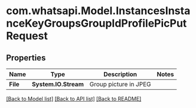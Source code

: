 
# com.whatsapi.Model.InstancesInstanceKeyGroupsGroupIdProfilePicPutRequest

## Properties

Name | Type | Description | Notes
------------ | ------------- | ------------- | -------------
**File** | **System.IO.Stream** | Group picture in JPEG | 

[[Back to Model list]](../README.md#documentation-for-models)
[[Back to API list]](../README.md#documentation-for-api-endpoints)
[[Back to README]](../README.md)

